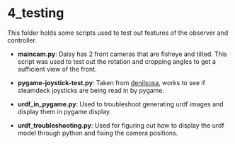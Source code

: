 # 4_testing

This folder holds some scripts used to test out features of the observer and controller. 

* **maincam.py**:
Daisy has 2 front cameras that are fisheye and tilted. This script was used to test out the rotation and cropping angles to get a sufficient view of the front.

* **pygame-joystick-test.py**: 
Taken from [denilsosa]([#thisll-be-a-helpful-section-about-the-greek-letter-Θ](https://github.com/denilsonsa/pygame-joystick-test)), works to see if steamdeck joysticks are being read in by pygame.

* **urdf_in_pygame.py**:
Used to troubleshoot generating urdf images and display them in pygame display.

* **urdf_troubleshooting.py**:
Used for figuring out how to display the urdf model through python and fixing the camera positions. 
